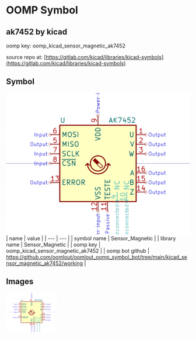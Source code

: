 # OOMP Symbol  
## ak7452  by kicad  
  
oomp key: oomp_kicad_sensor_magnetic_ak7452  
  
source repo at: [https://gitlab.com/kicad/libraries/kicad-symbols](https://gitlab.com/kicad/libraries/kicad-symbols)  
## Symbol  
  
[![working.png](working_600.png)](working.png)  
| name | value | 
| --- | --- | 
| symbol name | Sensor_Magnetic | 
| library name | Sensor_Magnetic | 
| oomp key | oomp_kicad_sensor_magnetic_ak7452 | 
| oomp bot github | https://github.com/oomlout/oomlout_oomp_symbol_bot/tree/main/kicad_sensor_magnetic_ak7452/working | 
## Images  
  
[![working.png](working_140.png)](working.png)  
